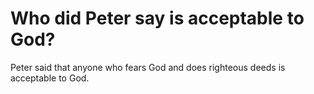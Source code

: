 # Who did Peter say is acceptable to God?

Peter said that anyone who fears God and does righteous deeds is acceptable to God.
